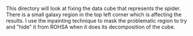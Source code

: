 This directory will look at fixing the data cube that represents the spider. There is a small galaxy region in the top left corner which is affecting the results. I use the inpainting technique to mask the problematic region to try and "hide" it from ROHSA when it does its decomposition of the cube.
